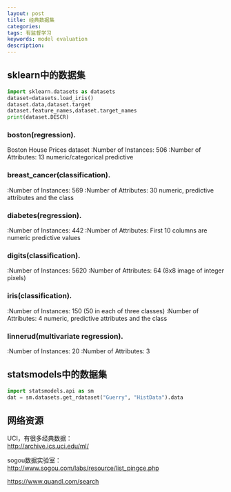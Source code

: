 ```yaml
---
layout: post
title: 经典数据集
categories:
tags: 有监督学习
keywords: model evaluation
description:
---
```


## sklearn中的数据集

```py
import sklearn.datasets as datasets
dataset=datasets.load_iris()
dataset.data,dataset.target
dataset.feature_names,dataset.target_names
print(dataset.DESCR)
```

### boston(regression).
Boston House Prices dataset
:Number of Instances: 506
:Number of Attributes: 13 numeric/categorical predictive

### breast_cancer(classification).
:Number of Instances: 569
:Number of Attributes: 30 numeric, predictive attributes and the class

### diabetes(regression).
:Number of Instances: 442
:Number of Attributes: First 10 columns are numeric predictive values

### digits(classification).
:Number of Instances: 5620
:Number of Attributes: 64 (8x8 image of integer pixels)

### iris(classification).

:Number of Instances: 150 (50 in each of three classes)
:Number of Attributes: 4 numeric, predictive attributes and the class

### linnerud(multivariate regression).

:Number of Instances: 20
:Number of Attributes: 3



## statsmodels中的数据集
```py
import statsmodels.api as sm
dat = sm.datasets.get_rdataset("Guerry", "HistData").data
```


## 网络资源
UCI，有很多经典数据：  
http://archive.ics.uci.edu/ml/

sogou数据实验室：  
http://www.sogou.com/labs/resource/list_pingce.php  

https://www.quandl.com/search   
